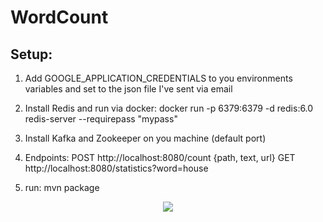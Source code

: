 # WordCount

## Setup:

1. Add GOOGLE_APPLICATION_CREDENTIALS to you environments variables and set to the json file I've sent via email

2. Install Redis and run via docker:
docker run -p 6379:6379 -d redis:6.0 redis-server --requirepass "mypass"

3. Install Kafka and Zookeeper on you machine (default port)

4. Endpoints:
POST http://localhost:8080/count
{path, text, url}
GET http://localhost:8080/statistics?word=house

5. run: mvn package

<p align = "center"><img src="https://i.ibb.co/NVsy6Fm/Screen-Shot-2020-12-05-at-8-27-42-PM.png"/></p>
